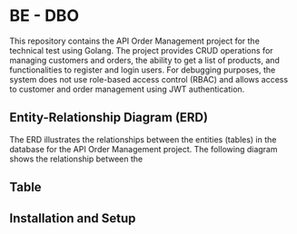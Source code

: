 # BE - DBO
This repository contains the API Order Management project for the technical test using Golang. 
The project provides CRUD operations for managing customers and orders, the ability to get a list of products, and functionalities to register and login users. 
For debugging purposes, the system does not use role-based access control (RBAC) and allows access to customer and order management using JWT authentication.

## Entity-Relationship Diagram (ERD)
The ERD illustrates the relationships between the entities (tables) in the database for the API Order Management project. The following diagram shows the relationship between the 

## Table

## Installation and Setup

